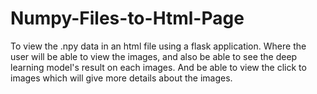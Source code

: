 # Numpy-Files-to-Html-Page
To view the .npy data in an html file using a flask application. Where the user will be able to view the images, and also be able to see the deep learning model's result on each images. And be able to view the click to images which will give more details about the images.
